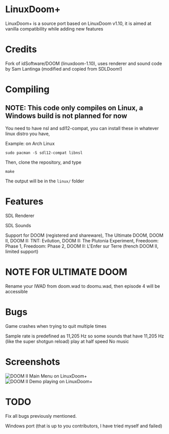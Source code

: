 # LinuxDoom+
LinuxDoom+ is a source port based on LinuxDoom v1.10, it is aimed at vanilla compatibility while adding new features
# Credits
Fork of idSoftware/DOOM (linuxdoom-1.10), uses renderer and sound code by Sam Lantinga (modified and copied from SDLDoom!)
# Compiling
## NOTE: This code only compiles on Linux, a Windows build is not planned for now
You need to have nsl and sdl12-compat, you can install these in whatever linux distro you have,

Example: on Arch Linux

```sudo pacman -S sdl12-compat libnsl```

Then, clone the repository, and type

```make```

The output will be in the ```linux/``` folder
# Features
SDL Renderer

SDL Sounds

Support for DOOM (registered and shareware), The Ultimate DOOM, DOOM II, DOOM II: TNT: Evilution, DOOM II: The Plutonia Experiment, Freedoom: Phase 1, Freedoom: Phase 2, DOOM II: L'Enfer sur Terre (french DOOM II, limited support)
# NOTE FOR ULTIMATE DOOM
Rename your IWAD from doom.wad to doomu.wad, then episode 4 will be accessible
# Bugs
Game crashes when trying to quit multiple times

Sample rate is predefined as 11,205 Hz so some sounds that have 11,205 Hz (like the super shotgun reload) play at half speed
No music
# Screenshots
![DOOM II Main Menu on LinuxDoom+](scrshot.png)
![DOOM II Demo playing on LinuxDoom+](scrshot2.png)
# TODO
Fix all bugs previously mentioned.

Windows port (that is up to you contributors, I have tried myself and failed)

